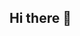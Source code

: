 ## Hi there 👋

<!--
**HaleyAS/HaleyAS** is a ✨ _special_ ✨ repository because its `README.md` (this file) appears on your GitHub profile.

Here are some ideas to get you started:

- 🔭 I’m currently working on ...
- 🌱 I’m currently learning ...
- 👯 I’m looking to collaborate on ...
- 🤔 I’m looking for help with ...
- 💬 Ask me about ...
- 📫 How to reach me: antoinesharma.h@northeastern.edu
- 😄 Pronouns: she/her
- ⚡ Fun fact: ...
-->
